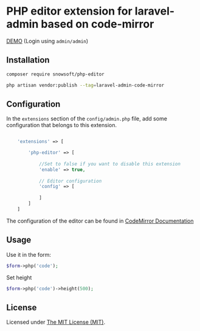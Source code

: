 PHP editor extension for laravel-admin based on code-mirror
======

[DEMO](http://demo.laravel-admin.org/code-mirror/php) (Login using `admin/admin`)

## Installation 

```bash
composer require snowsoft/php-editor

php artisan vendor:publish --tag=laravel-admin-code-mirror
```

## Configuration

In the `extensions` section of the `config/admin.php` file, add some configuration that belongs to this extension.
```php

    'extensions' => [

        'php-editor' => [
        
            //Set to false if you want to disable this extension
            'enable' => true,
            
            // Editor configuration
            'config' => [
                
            ]
        ]
    ]

```

The configuration of the editor can be found in  [CodeMirror Documentation](https://codemirror.net/)

## Usage 

Use it in the form:
```php
$form->php('code');
```

Set height
```php
$form->php('code')->height(500);
```

 

License
------------
Licensed under [The MIT License (MIT)](LICENSE).
